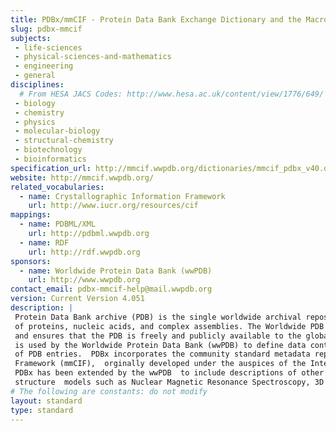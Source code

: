 ```yaml
---
title: PDBx/mmCIF - Protein Data Bank Exchange Dictionary and the Macromolecular Crystallographic Information Framework 
slug: pdbx-mmcif
subjects:
 - life-sciences
 - physical-sciences-and-mathematics
 - engineering
 - general
disciplines:
  # From HESA JACS Codes: http://www.hesa.ac.uk/content/view/1776/649/
 - biology
 - chemistry
 - physics
 - molecular-biology
 - structural-chemistry
 - biotechnology
 - bioinformatics
specification_url: http://mmcif.wwpdb.org/dictionaries/mmcif_pdbx_v40.dic/Index/
website: http://mmcif.wwpdb.org/
related_vocabularies:
  - name: Crystallographic Information Framework
    url: http://www.iucr.org/resources/cif
mappings:
  - name: PDBML/XML 
    url: http://pdbml.wwpdb.org
  - name: RDF
    url: http://rdf.wwpdb.org
sponsors: 
  - name: Worldwide Protein Data Bank (wwPDB)
    url: http://www.wwpdb.org
contact_email: pdbx-mmcif-help@mail.wwpdb.org
version: Current Version 4.051
description: |
 Protein Data Bank archive (PDB) is the single worldwide archival repository of information about the 3D structures 
 of proteins, nucleic acids, and complex assemblies. The Worldwide PDB (wwPDB) organization manages the PDB archive 
 and ensures that the PDB is freely and publicly available to the global community. The PDB Exchange Dictionary (PDBx)
 is used by the Worldwide Protein Data Bank (wwPDB) to define data content for deposition, annotation and archiving 
 of PDB entries.  PDBx incorporates the community standard metadata representation, the Macromolecular Crystallographic Information
 Framework (mmCIF),  orginally developed under the auspices of the International Union of Crystallography (IUCr).
 PDBx has been extended by the wwPDB  to include descriptions of other experimental methods that produce 3D macromolecular
 structure  models such as Nuclear Magnetic Resonance Spectroscopy, 3D Electron Microscopy and Tomography.
# The following are constants: do not modify
layout: standard
type: standard
---
```

